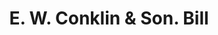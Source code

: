 ---
doi: 10.7916/D8T4558D
date_other: '1924'
date_other_textual: '1924'
form: printed ephemera
genre:
- Invoices
name:
- E. W. Conklin & Son
object_in_context_url: https://biggert.cul.columbia.edu/items/view/ave_biggert_01647
subject_hierarchical_geographic:
- Binghamton, New York, United States
subject_name:
- E. W. Conklin & Son
title: E. W. Conklin & Son. Bill
sort_title: E. W. Conklin & Son. Bill
call_number: ave_biggert_01647
coordinates:
- 42.102222222222224,-75.91166666666668
pid: ave_biggert_01647
identifiers: ave_biggert_01647
thumbnail: https://derivativo-2.library.columbia.edu/iiif/2/ldpd:490712/full/!256,256/0/native.jpg
permalink: "/items/ave_biggert_01647/"
layout: iiif-image-page
---